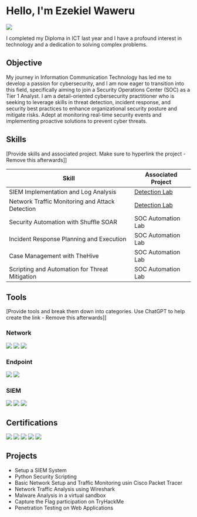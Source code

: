 # Hello, I'm Ezekiel Waweru
<a href="https://www.linkedin.com/in/ezekiel-waweru/"><img src="https://img.shields.io/badge/-LinkedIn-0072b1?&style=for-the-badge&logo=linkedin&logoColor=white" /></a>


I completed my Diploma in ICT last year and I have a profound interest in technology and a dedication to solving complex problems.

## Objective
My journey in Information Communication Technology has led me to develop a passion for cybersecurity, and I am now eager to transition into this field, specifically aiming to join a Security Operations Center (SOC) as a Tier 1 Analyst.
I am a detail-oriented cybersecurity practitioner who is seeking to leverage skills in threat detection, incident response, and security best practices to enhance organizational security posture and mitigate risks. Adept at monitoring real-time security events and implementing proactive solutions to prevent cyber threats.

## Skills
[Provide skills and associated project. Make sure to hyperlink the project - Remove this afterwards]]

| Skill                                         | Associated Project         |
|-----------------------------------------------|----------------------------|
| SIEM Implementation and Log Analysis          | <a href="https://google.com">Detection Lab</a>|
| Network Traffic Monitoring and Attack Detection | <a href="https://google.com">Detection Lab</a>|
| Security Automation with Shuffle SOAR         | SOC Automation Lab|
| Incident Response Planning and Execution      | SOC Automation Lab|
| Case Management with TheHive                  | SOC Automation Lab|
| Scripting and Automation for Threat Mitigation | SOC Automation Lab|

## Tools
[Provide tools and break them down into categories. Use ChatGPT to help create the link - Remove this afterwards]]

### Network
<div>
    <img src="https://img.shields.io/badge/-Wireshark-1679A7?&style=for-the-badge&logo=Wireshark&logoColor=white" />
    <img src="https://img.shields.io/badge/-Suricata-EF3B2D?&style=for-the-badge&logo=Suricata&logoColor=white" />
    <img src="https://img.shields.io/badge/-Zeek-777BB4?&style=for-the-badge&logo=Zeek&logoColor=white" />
</div>

### Endpoint
<div>
    <img src="https://img.shields.io/badge/-Microsoft_Defender_for_Endpoint-00A4EF?&style=for-the-badge&logo=Microsoft&logoColor=white" />
    <img src="https://img.shields.io/badge/-Velociraptor-4B275F?&style=for-the-badge&logo=Velociraptor&logoColor=white" />
</div>

### SIEM
<div>
    <img src="https://img.shields.io/badge/-Microsoft_Sentinel-0078D4?&style=for-the-badge&logo=Microsoft&logoColor=white" />
    <img src="https://img.shields.io/badge/-Splunk-000000?&style=for-the-badge&logo=Splunk&logoColor=white" />
    <img src="https://img.shields.io/badge/-Elastic-005571?&style=for-the-badge&logo=Elastic&logoColor=white" />
</div>

## Certifications

<div>
<img src="https://img.shields.io/badge/-Certified%20in%20Cybersecurity-00ADEF?style=for-the-badge&logo=ISC2&logoColor=white" />
<img src="https://img.shields.io/badge/-AWS%20Fundamentals%20by%20Simplilearn-232F3E?style=for-the-badge&logo=Amazon%20AWS&logoColor=white" />
<img src="https://img.shields.io/badge/-A%2B-4D4D4D?&style=for-the-badge&logo=CompTIA&logoColor=white" />
<img src="https://img.shields.io/badge/-CDSA-006400?&style=for-the-badge&logoColor=white" />
<img src="https://img.shields.io/badge/-CCD-000080?&style=for-the-badge&logoColor=white" />
</div>

## Projects
- Setup a SIEM System
- Python Security Scripting
- Basic Network Setup and Traffic Monitoring usin Cisco Packet Tracer
- Network Traffic Analysis using Wireshark
- Malware Analysis in a virtual sandbox
- Capture the Flag participation on TryHackMe
- Penetration Testing on Web Applications
